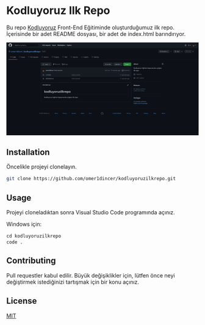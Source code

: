 # Kodluyoruz Ilk Repo

Bu repo [Kodluyoruz](https://www.kodluyoruz.org) Front-End Eğitiminde oluşturduğumuz ilk repo. İçerisinde bir adet README dosyası, bir adet de index.html barındırıyor.

![github](capture.png)



## Installation

Öncelikle projeyi clonelayın.
```bash
git clone https://github.com/omer1dincer/kodluyoruzilkrepo.git
```

## Usage

Projeyi cloneladıktan sonra Visual Studio Code programında açınız.

Windows için:
```linux
cd kodluyoruzilkrepo
code .
```

## Contributing
Pull requestler kabul edilir. Büyük değişiklikler için, lütfen önce neyi değiştirmek istediğinizi tartışmak için bir konu açınız.


## License
[MIT](https://choosealicense.com/licenses/mit/)